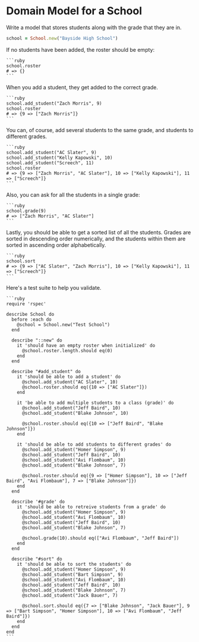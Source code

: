 # Domain Model for a School

Write a model that stores students along with the grade that they are in.

```ruby
school = School.new("Bayside High School")
```

If no students have been added, the roster should be empty:

	```ruby
	school.roster
	# => {}
	```


When you add a student, they get added to the correct grade.

	```ruby
	school.add_student("Zach Morris", 9)
	school.roster
	# => {9 => ["Zach Morris"]}
	```

You can, of course, add several students to the same grade, and students to different grades.

	```ruby
	school.add_student("AC Slater", 9)
	school.add_student("Kelly Kapowski", 10)
	school.add_student("Screech", 11)
	school.roster
	# => {9 => ["Zach Morris", "AC Slater"], 10 => ["Kelly Kapowski"], 11 => ["Screech"]}
	```

Also, you can ask for all the students in a single grade:

	```ruby
	school.grade(9)
	# => ["Zach Morris", "AC Slater"]
	```

Lastly, you should be able to get a sorted list of all the students. Grades are sorted in descending order numerically, and the students within them are sorted in ascending order alphabetically.

	```ruby
	school.sort
	# => {9 => ["AC Slater", "Zach Morris"], 10 => ["Kelly Kapowski"], 11 => ["Screech"]}
	```
Here's a test suite to help you validate.

	```ruby
	require 'rspec'
	
	describe School do
	  before :each do
	    @school = School.new("Test School")
	  end
	
	  describe "::new" do
	    it 'should have an empty roster when initialized' do
	      @school.roster.length.should eq(0)
	    end
	  end
	
	  describe "#add_student" do
	    it 'should be able to add a student' do
	      @school.add_student("AC Slater", 10)
	      @school.roster.should eq({10 => ["AC Slater"]})
	    end
	
	    it 'be able to add multiple students to a class (grade)' do
	      @school.add_student("Jeff Baird", 10)
	      @school.add_student("Blake Johnson", 10)
	
	      @school.roster.should eq({10 => ["Jeff Baird", "Blake Johnson"]})
	    end
	
	    it 'should be able to add students to different grades' do
	      @school.add_student("Homer Simpson", 9)
	      @school.add_student("Jeff Baird", 10)
	      @school.add_student("Avi Flombaum", 10)
	      @school.add_student("Blake Johnson", 7)
	
	      @school.roster.should eq({9 => ["Homer Simpson"], 10 => ["Jeff Baird", "Avi Flombaum"], 7 => ["Blake Johnson"]})
	    end
	  end
	
	  describe '#grade' do
	    it 'should be able to retreive students from a grade' do
	      @school.add_student("Homer Simpson", 9)
	      @school.add_student("Avi Flombaum", 10)
	      @school.add_student("Jeff Baird", 10)
	      @school.add_student("Blake Johnson", 7)
	
	      @school.grade(10).should eq(["Avi Flombaum", "Jeff Baird"])
	    end
	  end
	
	  describe "#sort" do
	    it 'should be able to sort the students' do
	      @school.add_student("Homer Simpson", 9)
	      @school.add_student("Bart Simpson", 9)
	      @school.add_student("Avi Flombaum", 10)
	      @school.add_student("Jeff Baird", 10)
	      @school.add_student("Blake Johnson", 7)
	      @school.add_student("Jack Bauer", 7)
	
	      @school.sort.should eq({7 => ["Blake Johnson", "Jack Bauer"], 9 => ["Bart Simpson", "Homer Simpson"], 10 => ["Avi Flombaum", "Jeff Baird"]})
	    end
	  end
	end
	```
